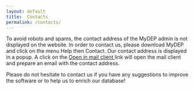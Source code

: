 ```yaml
---
layout: default
title:  Contacts
permalink: /contacts/
---
```

<p class="retrait"> To avoid robots and spams, the contact address of the MyDEP admin is not displayed on the website. In order to contact us, please download MyDEP and click on the menu Help then Contact. Our contact address is displayed in a popup. A click on the <u> Open in mail client </u> link will open the mail client and prepare an email with the contact address.</p> 

<p class="retrait">  Please do not hesitate to contact us if you have any suggestions to improve the software or to help us to enrich our database!</p> 
